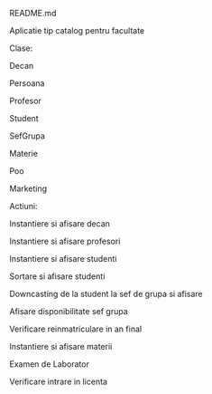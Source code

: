 README.md

Aplicatie tip catalog pentru facultate

Clase:

Decan

Persoana

Profesor

Student

SefGrupa

Materie

Poo

Marketing


Actiuni:

Instantiere si afisare decan

Instantiere si afisare profesori

Instantiere si afisare studenti

Sortare si afisare studenti

Downcasting de la student la sef de grupa si afisare

Afisare disponibilitate sef grupa

Verificare reinmatriculare in an final

Instantiere si afisare materii

Examen de Laborator

Verificare intrare in licenta


